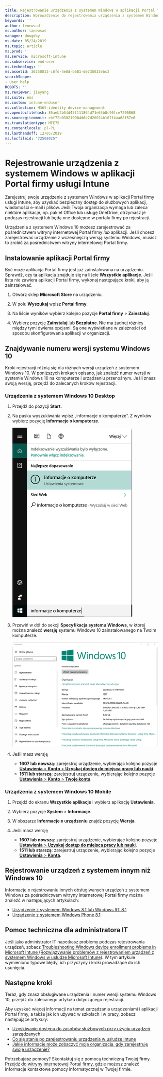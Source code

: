 ```yaml
---
title: Rejestrowanie urządzenia z systemem Windows w aplikacji Portal firmy usługi Intune | Microsoft Docs
description: Wprowadzenie do rejestrowania urządzenia z systemem Windows w aplikacji Portal firmy
keywords: ''
author: lenewsad
ms.author: lanewsad
manager: dougeby
ms.date: 05/24/2019
ms.topic: article
ms.prod: ''
ms.service: microsoft-intune
ms.subservice: end-user
ms.technology: ''
ms.assetid: 36250832-c6fd-4e8d-b681-de735023ebc3
searchScope:
- User help
ROBOTS: ''
ms.reviewer: jieyang
ms.suite: ems
ms.custom: intune-enduser
ms.collection: M365-identity-device-management
ms.openlocfilehash: 86aeb2b54d45f111864d71e65b8c90fce7205868
ms.sourcegitcommit: ebf72b038219904d6e7d20024b107f4aa68f57e6
ms.translationtype: MTE75
ms.contentlocale: pl-PL
ms.lasthandoff: 12/05/2019
ms.locfileid: "72508025"
---
```

# <a name="windows-device-enrollment-in-intune-company-portal"></a>Rejestrowanie urządzenia z systemem Windows w aplikacji Portal firmy usługi Intune  

Zarejestruj swoje urządzenie z systemem Windows w aplikacji Portal firmy usługi Intune, aby uzyskać bezpieczny dostęp do służbowych aplikacji, wiadomości e-mail i plików. Jeśli Twoja organizacja wymaga lub zaleca niektóre aplikacje, np. pakiet Office lub usługę OneDrive, otrzymasz je podczas rejestracji lub będą one dostępne w portalu firmy po rejestracji.  

Urządzenia z systemem Windows 10 możesz zarejestrować za pośrednictwem witryny internetowej Portal firmy *lub* aplikacji. Jeśli chcesz zarejestrować urządzenie z wcześniejszą wersją systemu Windows, musisz to zrobić za pośrednictwem witryny internetowej Portal firmy.  

## <a name="install-company-portal-app"></a>Instalowanie aplikacji Portal firmy  
Być może aplikacja Portal firmy jest już zainstalowana na urządzeniu. Sprawdź, czy ta aplikacja znajduje się na liście __Wszystkie aplikacje__.  Jeśli lista nie zawiera aplikacji Portal firmy, wykonaj następujące kroki, aby ją zainstalować.  

1. Otwórz sklep **Microsoft Store** na urządzeniu.

2. W polu **Wyszukaj** wpisz **Portal firmy**.

3. Na liście wyników wybierz kolejno pozycje **Portal firmy** > **Zainstaluj**.

4. Wybierz pozycję **Zainstaluj** lub **Bezpłatne**. Nie ma żadnej różnicy między tymi dwiema opcjami. Są one wyświetlane w zależności od sposobu skonfigurowania aplikacji w organizacji.  

## <a name="find-windows-10-version-number"></a>Znajdywanie numeru wersji systemu Windows 10  
Kroki rejestracji różnią się dla różnych wersji urządzeń z systemem Windows 10. W poniższych krokach opisano, jak znaleźć numer wersji w systemie Windows 10 na komputerze i urządzeniu przenośnym. Jeśli znasz swoją wersję, przejdź do zalecanych kroków rejestracji.  

### <a name="windows-10-desktop-devices"></a>Urządzenia z systemem Windows 10 Desktop  

1. Przejdź do pozycji **Start**.

2. Na pasku wyszukiwania wpisz „informacje o komputerze”. Z wyników wybierz pozycję __Informacje o komputerze__.  


   ![ustawienia wyszukiwania dla opcji informacje o komputerze](media/searching_for_about_your_pc.png)  

3. Przewiń w dół do sekcji **Specyfikacja systemu Windows**, w której można znaleźć **wersję** systemu Windows 10 zainstalowanego na Twoim komputerze.  


   ![Opcja Informacje o komputerze w systemie Windows 10 Desktop](media/settings_about_pc.png)  

4. Jeśli masz wersję  

    * __1607 lub nowszą__: zarejestruj urządzenie, wybierając kolejno pozycje [**Ustawienia** > **Konto** > **Uzyskaj dostęp do miejsca pracy lub nauki**](enroll-windows-10-device.md#enroll-windows-10-version-1607-and-later-device).   
    * __1511 lub starszą__: zarejestruj urządzenie, wybierając kolejno pozycje [**Ustawienia** > **Konto** > **Twoje konta**](enroll-windows-10-device.md#enroll-windows-10-version-1511-and-earlier-device).  

### <a name="windows-10-mobile-devices"></a>Urządzenia z systemem Windows 10 Mobile

1. Przejdź do ekranu __Wszystkie aplikacje__ i wybierz aplikację __Ustawienia__.
2. Wybierz pozycje __System__ > __Informacje__.
3. W obszarze __Informacje o urządzeniu__ znajdź pozycję __Wersja__.  
4. Jeśli masz wersję  

    * __1607 lub nowszą__: zarejestruj urządzenie, wybierając kolejno pozycje [**Ustawienia** > **Uzyskaj dostęp do miejsca pracy lub nauki**](enroll-windows-10-device.md#enroll-windows-10-version-1607-and-later-device).   
    * __1511 lub starszą__: zarejestruj urządzenie, wybierając kolejno pozycje [**Ustawienia** > **Konta**](enroll-windows-10-device.md#enroll-windows-10-version-1511-and-earlier-device).  

## <a name="enroll-non-windows-10-devices"></a>Rejestrowanie urządzeń z systemem innym niż Windows 10  
Informacje o rejestrowaniu innych obsługiwanych urządzeń z systemem Windows za pośrednictwem witryny internetowej Portal firmy można znaleźć w następujących artykułach:   
* [Urządzenie z systemem Windows 8.1 lub Windows RT 8.1](enroll-your-W81-or-rt81-windows.md)  
* [Urządzenie z systemem Windows Phone 8.1](enroll-your-wp81-windows.md)    

## <a name="it-administrator-support"></a>Pomoc techniczna dla administratora IT  
Jeśli jako administrator IT napotkasz problemy podczas rejestrowania urządzeń, zobacz [Troubleshooting Windows device enrollment problems in Microsoft Intune (Rozwiązywanie problemów z rejestrowaniem urządzeń z systemem Windows w usłudze Microsoft Intune)](https://support.microsoft.com/help/4469913). W tym artykule wymieniono typowe błędy, ich przyczyny i kroki prowadzące do ich usunięcia.  

## <a name="next-steps"></a>Następne kroki  
Teraz, gdy znasz obsługiwane urządzenia i numer wersji systemu Windows 10, przejdź do zalecanego artykułu dotyczącego rejestracji.  
 
Aby uzyskać więcej informacji na temat zarządzania urządzeniami i aplikacji Portal firmy, a także jak ich używać w szkołach i w pracy, zobacz następujące artykuły:  
* [Uzyskiwanie dostępu do zasobów służbowych przy użyciu urządzeń zarządzanych](use-managed-devices-to-get-work-done.md)  
* [Co się stanie po zarejestrowaniu urządzenia w usłudze Intune](what-happens-if-you-install-the-company-portal-app-and-enroll-your-device-in-intune-windows.md)  
* [Jakie informacje może zobaczyć moja organizacja, gdy zarejestruję swoje urządzenie?](what-info-can-your-company-see-when-you-enroll-your-device-in-intune.md)  

Potrzebujesz pomocy? Skontaktuj się z pomocą techniczną Twojej firmy. [Przejdź do witryny internetowej Portal firmy](https://go.microsoft.com/fwlink/?linkid=2010980), gdzie możesz znaleźć informacje kontaktowe pomocy informatycznej w Twojej firmie.  
